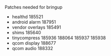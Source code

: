 Patches needed for bringup

- healthd
185521
- android alarm
187951
- vendor overlays
185491
- shims
185640
- tinycompress
185936
188064
185937
185938
- qcom display
188677
- qcom audio
188332
